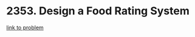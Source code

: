 # 2353. Design a Food Rating System

[link to problem](https://leetcode.com/problems/design-a-food-rating-system/)
